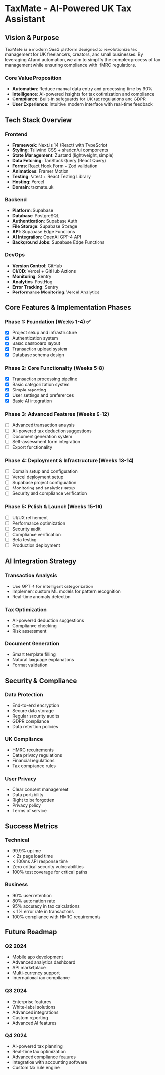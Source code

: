 # TaxMate - AI-Powered UK Tax Assistant
## Vision & Purpose

TaxMate is a modern SaaS platform designed to revolutionize tax management for UK freelancers, creators, and small businesses. By leveraging AI and automation, we aim to simplify the complex process of tax management while ensuring compliance with HMRC regulations.

### Core Value Proposition
- **Automation**: Reduce manual data entry and processing time by 90%
- **Intelligence**: AI-powered insights for tax optimization and compliance
- **Compliance**: Built-in safeguards for UK tax regulations and GDPR
- **User Experience**: Intuitive, modern interface with real-time feedback

## Tech Stack Overview

### Frontend
- **Framework**: Next.js 14 (React) with TypeScript
- **Styling**: Tailwind CSS + shadcn/ui components
- **State Management**: Zustand (lightweight, simple)
- **Data Fetching**: TanStack Query (React Query)
- **Forms**: React Hook Form + Zod validation
- **Animations**: Framer Motion
- **Testing**: Vitest + React Testing Library
- **Hosting**: Vercel
- **Domain**: taxmate.uk

### Backend
- **Platform**: Supabase
- **Database**: PostgreSQL
- **Authentication**: Supabase Auth
- **File Storage**: Supabase Storage
- **API**: Supabase Edge Functions
- **AI Integration**: OpenAI GPT-4 API
- **Background Jobs**: Supabase Edge Functions

### DevOps
- **Version Control**: GitHub
- **CI/CD**: Vercel + GitHub Actions
- **Monitoring**: Sentry
- **Analytics**: PostHog
- **Error Tracking**: Sentry
- **Performance Monitoring**: Vercel Analytics

## Core Features & Implementation Phases

### Phase 1: Foundation (Weeks 1-4) ✅
- [x] Project setup and infrastructure
- [x] Authentication system
- [x] Basic dashboard layout
- [x] Transaction upload system
- [x] Database schema design

### Phase 2: Core Functionality (Weeks 5-8)
- [x] Transaction processing pipeline
- [x] Basic categorization system
- [x] Simple reporting
- [x] User settings and preferences
- [x] Basic AI integration

### Phase 3: Advanced Features (Weeks 9-12)
- [ ] Advanced transaction analysis
- [ ] AI-powered tax deduction suggestions
- [ ] Document generation system
- [ ] Self-assessment form integration
- [ ] Export functionality

### Phase 4: Deployment & Infrastructure (Weeks 13-14)
- [ ] Domain setup and configuration
- [ ] Vercel deployment setup
- [ ] Supabase project configuration
- [ ] Monitoring and analytics setup
- [ ] Security and compliance verification

### Phase 5: Polish & Launch (Weeks 15-16)
- [ ] UI/UX refinement
- [ ] Performance optimization
- [ ] Security audit
- [ ] Compliance verification
- [ ] Beta testing
- [ ] Production deployment

## AI Integration Strategy

### Transaction Analysis
- Use GPT-4 for intelligent categorization
- Implement custom ML models for pattern recognition
- Real-time anomaly detection

### Tax Optimization
- AI-powered deduction suggestions
- Compliance checking
- Risk assessment

### Document Generation
- Smart template filling
- Natural language explanations
- Format validation

## Security & Compliance

### Data Protection
- End-to-end encryption
- Secure data storage
- Regular security audits
- GDPR compliance
- Data retention policies

### UK Compliance
- HMRC requirements
- Data privacy regulations
- Financial regulations
- Tax compliance rules

### User Privacy
- Clear consent management
- Data portability
- Right to be forgotten
- Privacy policy
- Terms of service

## Success Metrics

### Technical
- 99.9% uptime
- < 2s page load time
- < 100ms API response time
- Zero critical security vulnerabilities
- 100% test coverage for critical paths

### Business
- 90% user retention
- 80% automation rate
- 95% accuracy in tax calculations
- < 1% error rate in transactions
- 100% compliance with HMRC requirements

## Future Roadmap

### Q2 2024
- Mobile app development
- Advanced analytics dashboard
- API marketplace
- Multi-currency support
- International tax compliance

### Q3 2024
- Enterprise features
- White-label solutions
- Advanced integrations
- Custom reporting
- Advanced AI features

### Q4 2024
- AI-powered tax planning
- Real-time tax optimization
- Advanced compliance features
- Integration with accounting software
- Custom tax rule engine 